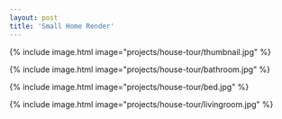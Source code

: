```yaml
---
layout: post
title: 'Small Home Render'
---
```


{% include image.html image="projects/house-tour/thumbnail.jpg" %}

{% include image.html image="projects/house-tour/bathroom.jpg" %}

{% include image.html image="projects/house-tour/bed.jpg" %}

{% include image.html image="projects/house-tour/livingroom.jpg" %}